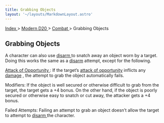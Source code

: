 ```yaml
---
title: Grabbing Objects
layout: '~/layouts/MarkdownLayout.astro'
---
```


[ Index ](/) > [ Modern D20 ](/modern.d20.srd) > [ Combat ](/modern.d20.srd/combat) > Grabbing Objects

##  Grabbing Objects

A character can also use [ disarm ](/modern.d20.srd/combat/disarm) to snatch
away an object worn by a target. Doing this works the same as a [ disarm](/modern.d20.srd/combat/disarm) attempt, except for the following.

[ Attack of Opportunity ](/modern.d20.srd/combat/attacks.of.opportunity) : If
the target’s [ attack of opportunity](/modern.d20.srd/combat/attacks.of.opportunity) inflicts any [ damage](/modern.d20.srd/combat/damage) , the attempt to grab the object
automatically fails.

Modifiers: If the object is well secured or otherwise difficult to grab from
the target, the target gets a +4 bonus. On the other hand, if the object is
poorly secured or otherwise easy to snatch or cut away, the attacker gets a +4
bonus.

Failed Attempts: Failing an attempt to grab an object doesn’t allow the target
to attempt to [ disarm ](/modern.d20.srd/combat/disarm) the character.

